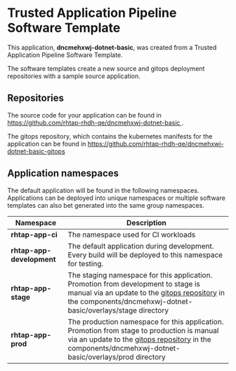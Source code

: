 # Trusted Application Pipeline Software Template

This application, **dncmehxwj-dotnet-basic**, was created from a Trusted Application Pipeline Software Template.

The software templates create a new source and gitops deployment repositories with a sample source application. 

## Repositories

The source code for your application can be found in [https://github.com/rhtap-rhdh-qe/dncmehxwj-dotnet-basic ](https://github.com/rhtap-rhdh-qe/dncmehxwj-dotnet-basic ).
 
The gitops repository, which contains the kubernetes manifests for the application can be found in 
[https://github.com/rhtap-rhdh-qe/dncmehxwj-dotnet-basic-gitops ](https://github.com/rhtap-rhdh-qe/dncmehxwj-dotnet-basic-gitops ) 

## Application namespaces 

The default application will be found in the following namespaces. Applications can be deployed into unique namespaces or multiple software templates can also bet generated into the same group namespaces.  

|  Namespace   |  Description   |  
| -------- | -------- |
| **rhtap-app-ci** | The namespace used for CI workloads |
| **rhtap-app-development** | The default application during development. Every build will be deployed to this namespace for testing. |
| **rhtap-app-stage** | The staging namespace for this application. Promotion from development to stage is manual via an update to the [gitops repository](https://github.com/rhtap-rhdh-qe/dncmehxwj-dotnet-basic-gitops ) in the components/dncmehxwj-dotnet-basic/overlays/stage directory |
| **rhtap-app-prod** | The production namespace for this application. Promotion from stage to production is manual via an update to the [gitops repository](https://github.com/rhtap-rhdh-qe/dncmehxwj-dotnet-basic-gitops ) in the components/dncmehxwj-dotnet-basic/overlays/prod directory |